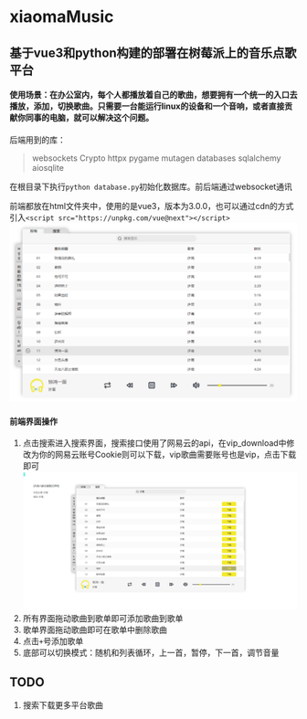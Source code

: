 # xiaomaMusic
## 基于vue3和python构建的部署在树莓派上的音乐点歌平台

#### 使用场景：在办公室内，每个人都播放着自己的歌曲，想要拥有一个统一的入口去播放，添加，切换歌曲。只需要一台能运行linux的设备和一个音响，或者直接贡献你同事的电脑，就可以解决这个问题。


后端用到的库：
> websockets Crypto httpx pygame mutagen databases sqlalchemy aiosqlite
> 
在根目录下执行`python database.py`初始化数据库。前后端通过websocket通讯

前端都放在html文件夹中，使用的是vue3，版本为3.0.0，也可以通过cdn的方式引入`<script src="https://unpkg.com/vue@next"></script>`
![前端截图1](https://github.com/codemanwg/xiaomaMusic/blob/main/html/img/screenshot/1.png)

#### 前端界面操作
1. 点击搜索进入搜索界面，搜索接口使用了网易云的api，在vip_download中修改为你的网易云账号Cookie则可以下载，vip歌曲需要账号也是vip，点击下载即可
![前端截图3](https://github.com/codemanwg/xiaomaMusic/blob/main/html/img/screenshot/3.png)
2. 所有界面拖动歌曲到歌单即可添加歌曲到歌单
3. 歌单界面拖动歌曲即可在歌单中删除歌曲
4. 点击`+`号添加歌单
5. 底部可以切换模式：随机和列表循环，上一首，暂停，下一首，调节音量

## TODO
1. 搜索下载更多平台歌曲
